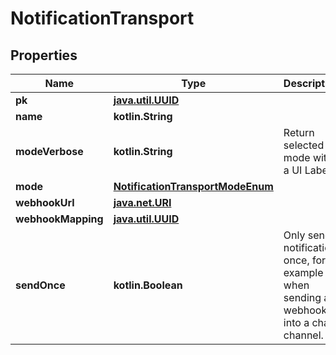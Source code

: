 
# NotificationTransport

## Properties
Name | Type | Description | Notes
------------ | ------------- | ------------- | -------------
**pk** | [**java.util.UUID**](java.util.UUID.md) |  |  [readonly]
**name** | **kotlin.String** |  | 
**modeVerbose** | **kotlin.String** | Return selected mode with a UI Label |  [readonly]
**mode** | [**NotificationTransportModeEnum**](NotificationTransportModeEnum.md) |  |  [optional]
**webhookUrl** | [**java.net.URI**](java.net.URI.md) |  |  [optional]
**webhookMapping** | [**java.util.UUID**](java.util.UUID.md) |  |  [optional]
**sendOnce** | **kotlin.Boolean** | Only send notification once, for example when sending a webhook into a chat channel. |  [optional]



